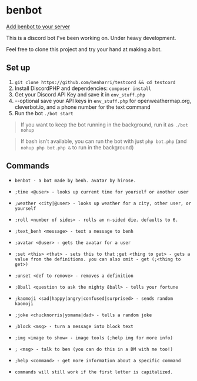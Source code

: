 # benbot

[Add benbot to your server](https://discordapp.com/api/oauth2/authorize?client_id=288416337057939456&scope=bot&permissions=0)

This is a discord bot I've been working on. Under heavy development.

Feel free to clone this project and try your hand at making a bot. 

## Set up

1. `git clone https://github.com/benharri/testcord && cd testcord`
1. Install DiscordPHP and dependencies: `composer install`
1. Get your Discord API Key and save it in `env_stuff.php`
2. --optional save your API keys in `env_stuff.php` for openweathermap.org, cleverbot.io, and a phone number for the text command
1. Run the bot `./bot start`

>If you want to keep the bot running in the background, run it as `./bot nohup`

>If bash isn't available, you can run the bot with just `php bot.php` (and `nohup php bot.php &` to run in the background)


## Commands

- `benbot - a bot made by benh. avatar by hirose.`


- `;time <@user> - looks up current time for yourself or another user`
- `;weather <city|@user> - looks up weather for a city, other user, or yourself`
- `;roll <number of sides> - rolls an n-sided die. defaults to 6.`
- `;text_benh <message> - text a message to benh`
- `;avatar <@user> - gets the avatar for a user`
- `;set <this> <that> - sets this to that`
`;get <thing to get> - gets a value from the definitions. you can also omit - get (;<thing to get>)`
- `;unset <def to remove> - removes a definition`
- `;8ball <question to ask the mighty 8ball> - tells your fortune`
- `;kaomoji <sad|happy|angry|confused|surprised> - sends random kaomoji`
- `;joke <chucknorris|yomama|dad> - tells a random joke`
- `;block <msg> - turn a message into block text`
- `;img <image to show> - image tools (;help img for more info)`
- `; <msg> - talk to ben (you can do this in a DM with me too!)`


- `;help <command> - get more information about a specific command`
- `commands will still work if the first letter is capitalized.`